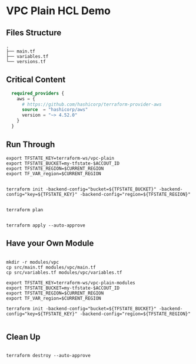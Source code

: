 # VPC Plain HCL Demo

## Files Structure

```shell
.
├── main.tf
├── variables.tf
└── versions.tf
```

## Critical Content

```terraform
  required_providers {
    aws = {
      # https://github.com/hashicorp/terraform-provider-aws
      source  = "hashicorp/aws"
      version = "~> 4.52.0"
    }
  }
```

## Run Through

``` shell
export TFSTATE_KEY=terraform-ws/vpc-plain
export TFSTATE_BUCKET=my-tfstate-$ACCOUT_ID
export TFSTATE_REGION=$CURRENT_REGION
export TF_VAR_region=$CURRENT_REGION

```

```shell

terraform init -backend-config="bucket=${TFSTATE_BUCKET}" -backend-config="key=${TFSTATE_KEY}" -backend-config="region=${TFSTATE_REGION}"

```

```shell

terraform plan

```

```shell

terraform apply --auto-approve

```

## Have your Own Module

```shell

mkdir -r modules/vpc
cp src/main.tf modules/vpc/main.tf
cp src/variables.tf modules/vpc/variables.tf

```

```shell
export TFSTATE_KEY=terraform-ws/vpc-plain-modules
export TFSTATE_BUCKET=my-tfstate-$ACCOUT_ID
export TFSTATE_REGION=$CURRENT_REGION
export TF_VAR_region=$CURRENT_REGION
```

```shell
terraform init -backend-config="bucket=${TFSTATE_BUCKET}" -backend-config="key=${TFSTATE_KEY}" -backend-config="region=${TFSTATE_REGION}"
```

```terraform

```

## Clean Up

```shell

terraform destroy --auto-approve

```
